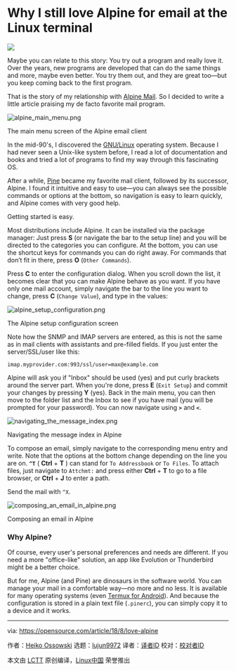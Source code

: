 Why I still love Alpine for email at the Linux terminal
======

![](https://opensource.com/sites/default/files/styles/image-full-size/public/lead-images/email_paper_envelope_document.png?itok=uPj_kouJ)

Maybe you can relate to this story: You try out a program and really love it. Over the years, new programs are developed that can do the same things and more, maybe even better. You try them out, and they are great too—but you keep coming back to the first program.

That is the story of my relationship with [Alpine Mail][1]. So I decided to write a little article praising my de facto favorite mail program.

![alpine_main_menu.png][3]

The main menu screen of the Alpine email client

In the mid-90's, I discovered the [GNU/Linux][4] operating system. Because I had never seen a Unix-like system before, I read a lot of documentation and books and tried a lot of programs to find my way through this fascinating OS.

After a while, [Pine][5] became my favorite mail client, followed by its successor, Alpine. I found it intuitive and easy to use—you can always see the possible commands or options at the bottom, so navigation is easy to learn quickly, and Alpine comes with very good help.

Getting started is easy.

Most distributions include Alpine. It can be installed via the package manager: Just press **S** (or navigate the bar to the setup line) and you will be directed to the categories you can configure. At the bottom, you can use the shortcut keys for commands you can do right away. For commands that don’t fit in there, press **O** (`Other Commands`).

Press **C** to enter the configuration dialog. When you scroll down the list, it becomes clear that you can make Alpine behave as you want. If you have only one mail account, simply navigate the bar to the line you want to change, press **C** (`Change Value`), and type in the values:

![alpine_setup_configuration.png][7]

The Alpine setup configuration screen

Note how the SNMP and IMAP servers are entered, as this is not the same as in mail clients with assistants and pre-filled fields. If you just enter the server/SSL/user like this:

`imap.myprovider.com:993/ssl/user=max@example.com`

Alpine will ask you if "Inbox" should be used (yes) and put curly brackets around the server part. When you're done, press **E** (`Exit Setup`) and commit your changes by pressing **Y** (yes). Back in the main menu, you can then move to the folder list and the Inbox to see if you have mail (you will be prompted for your password). You can now navigate using **`>`** and **`<`**.

![navigating_the_message_index.png][9]

Navigating the message index in Alpine

To compose an email, simply navigate to the corresponding menu entry and write. Note that the options at the bottom change depending on the line you are on. **`^T`** ( **Ctrl** \+ **T** ) can stand for `To Addressbook` or `To Files`. To attach files, just navigate to `Attchmt:` and press either **Ctrl** \+ **T** to go to a file browser, or **Ctrl** \+ **J** to enter a path.

Send the mail with `^X`.

![composing_an_email_in_alpine.png][11]

Composing an email in Alpine

### Why Alpine?

Of course, every user's personal preferences and needs are different. If you need a more "office-like" solution, an app like Evolution or Thunderbird might be a better choice.

But for me, Alpine (and Pine) are dinosaurs in the software world. You can manage your mail in a comfortable way—no more and no less. It is available for many operating systems (even [Termux for Android][12]). And because the configuration is stored in a plain text file (`.pinerc`), you can simply copy it to a device and it works.

--------------------------------------------------------------------------------

via: https://opensource.com/article/18/8/love-alpine

作者：[Heiko Ossowski][a]
选题：[lujun9972](https://github.com/lujun9972)
译者：[译者ID](https://github.com/译者ID)
校对：[校对者ID](https://github.com/校对者ID)

本文由 [LCTT](https://github.com/LCTT/TranslateProject) 原创编译，[Linux中国](https://linux.cn/) 荣誉推出

[a]:https://opensource.com/users/hossow
[1]:https://en.wikipedia.org/wiki/Alpine_(email_client)
[2]:/file/405641
[3]:https://opensource.com/sites/default/files/uploads/alpine_main_menu.png (alpine_main_menu.png)
[4]:https://www.gnu.org/gnu/linux-and-gnu.en.html
[5]:https://en.wikipedia.org/wiki/Pine_(email_client)
[6]:/file/405646
[7]:https://opensource.com/sites/default/files/uploads/alpine_setup_configuration.png (alpine_setup_configuration.png)
[8]:/file/405651
[9]:https://opensource.com/sites/default/files/uploads/navigating_the_message_index.png (navigating_the_message_index.png)
[10]:/file/405656
[11]:https://opensource.com/sites/default/files/uploads/composing_an_email_in_alpine.png (composing_an_email_in_alpine.png)
[12]:https://termux.com/

